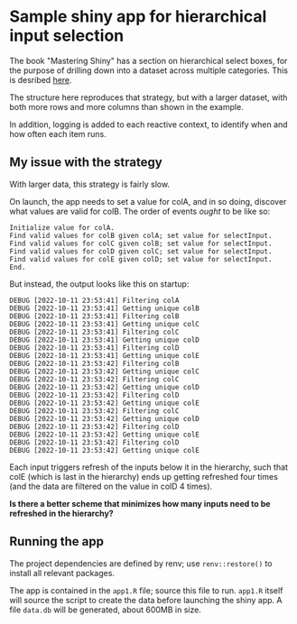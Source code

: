 # Sample shiny app for hierarchical input selection

The book "Mastering Shiny" has a section on hierarchical select boxes, for the
purpose of drilling down into a dataset across multiple categories. This is
desribed
[here](https://mastering-shiny.org/action-dynamic.html#hierarchical-select).

The structure here reproduces that strategy, but with a larger dataset, with
both more rows and more columns than shown in the example.

In addition, logging is added to each reactive context, to identify when and
how often each item runs.

## My issue with the strategy

With larger data, this strategy is fairly slow. 

On launch, the app needs to set a value for colA, and in so doing, discover what values are valid for colB. The order of events _ought_ to be like so:

```
Initialize value for colA.
Find valid values for colB given colA; set value for selectInput.
Find valid values for colC given colB; set value for selectInput.
Find valid values for colD given colC; set value for selectInput.
Find valid values for colE given colD; set value for selectInput.
End.
```

But instead, the output looks like this on startup:

```
DEBUG [2022-10-11 23:53:41] Filtering colA
DEBUG [2022-10-11 23:53:41] Getting unique colB
DEBUG [2022-10-11 23:53:41] Filtering colB
DEBUG [2022-10-11 23:53:41] Getting unique colC
DEBUG [2022-10-11 23:53:41] Filtering colC
DEBUG [2022-10-11 23:53:41] Getting unique colD
DEBUG [2022-10-11 23:53:41] Filtering colD
DEBUG [2022-10-11 23:53:41] Getting unique colE
DEBUG [2022-10-11 23:53:42] Filtering colB
DEBUG [2022-10-11 23:53:42] Getting unique colC
DEBUG [2022-10-11 23:53:42] Filtering colC
DEBUG [2022-10-11 23:53:42] Getting unique colD
DEBUG [2022-10-11 23:53:42] Filtering colD
DEBUG [2022-10-11 23:53:42] Getting unique colE
DEBUG [2022-10-11 23:53:42] Filtering colC
DEBUG [2022-10-11 23:53:42] Getting unique colD
DEBUG [2022-10-11 23:53:42] Filtering colD
DEBUG [2022-10-11 23:53:42] Getting unique colE
DEBUG [2022-10-11 23:53:42] Filtering colD
DEBUG [2022-10-11 23:53:42] Getting unique colE
```

Each input triggers refresh of the inputs below it in the hierarchy, such that
colE (which is last in the hierarchy) ends up getting refreshed four times (and
the data are filtered on the value in colD 4 times).

**Is there a better scheme that minimizes how many inputs need to be refreshed in
the hierarchy?**

## Running the app

The project dependencies are defined by renv; use `renv::restore()` to install
all relevant packages.

The app is contained in the `app1.R` file; source this file to run. `app1.R`
itself will source the script to create the data before launching the shiny
app. A file `data.db` will be generated, about 600MB in size.
